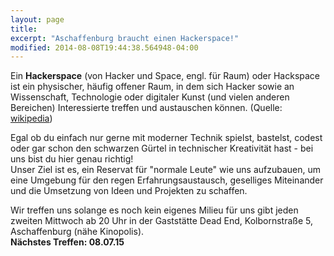 ```yaml
---
layout: page
title: 
excerpt: "Aschaffenburg braucht einen Hackerspace!"
modified: 2014-08-08T19:44:38.564948-04:00
---
```

Ein __Hackerspace__ (von Hacker und Space, engl. für Raum) oder Hackspace ist ein physischer, häufig offener Raum, in dem sich Hacker sowie an Wissenschaft, Technologie oder digitaler Kunst (und vielen anderen Bereichen) Interessierte treffen und austauschen können. (Quelle: [wikipedia](http://de.wikipedia.org/wiki/Hackerspace))

Egal ob du einfach nur gerne mit moderner Technik spielst, bastelst, codest oder gar schon den schwarzen Gürtel in technischer Kreativität hast - bei uns bist du hier genau richtig!<br>
Unser Ziel ist es, ein Reservat für "normale Leute" wie uns aufzubauen, um eine Umgebung für den regen Erfahrungsaustausch, geselliges Miteinander und die Umsetzung von Ideen und Projekten zu schaffen.

Wir treffen uns solange es noch kein eigenes Milieu für uns gibt jeden zweiten Mittwoch ab 20 Uhr in der Gaststätte Dead End, Kolbornstraße 5, Aschaffenburg (nähe Kinopolis).<br>
__Nächstes Treffen: 08.07.15__

